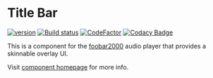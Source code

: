 # Title Bar
[![version][version_badge]][changelog] [![Build status][appveyor_badge]](https://ci.appveyor.com/project/TheQwertiest/foo-title/branch/master) [![CodeFactor][codefactor_badge]](https://www.codefactor.io/repository/github/theqwertiest/foo_title/overview/master) [![Codacy Badge][codacy_badge]](https://app.codacy.com/app/qwertiest/foo_title?utm_source=github.com&utm_medium=referral&utm_content=TheQwertiest/foo_title&utm_campaign=Badge_Grade_Dashboard) 

This is a component for the [foobar2000](https://www.foobar2000.org) audio player that provides a skinnable overlay UI.

Visit [component homepage](https://theqwertiest.github.io/dotnet_title_bar/) for more info.

[changelog]: CHANGELOG.md
[version_badge]: https://img.shields.io/github/release/theqwertiest/foo_title.svg
[appveyor_badge]: https://ci.appveyor.com/api/projects/status/gq3d890wecgf2hfu/branch/master?svg=true
[codacy_badge]: https://app.codacy.com/project/badge/Grade/d759ad76bb0d48b88ad0d5a397a4a7ed
[codefactor_badge]: https://www.codefactor.io/repository/github/theqwertiest/foo_title/badge/master


